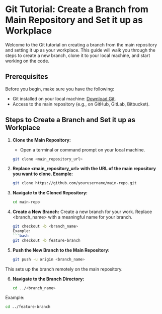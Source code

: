 # Git Tutorial: Create a Branch from Main Repository and Set it up as Workplace

Welcome to the Git tutorial on creating a branch from the main repository and setting it up as your workplace. This guide will walk you through the steps to create a new branch, clone it to your local machine, and start working on the code.

## Prerequisites

Before you begin, make sure you have the following:
- Git installed on your local machine: [Download Git](https://git-scm.com/downloads).
- Access to the main repository (e.g., on GitHub, GitLab, Bitbucket).

## Steps to Create a Branch and Set it up as Workplace

1. **Clone the Main Repository:**
   - Open a terminal or command prompt on your local machine.

   ```bash
   git clone <main_repository_url>
2. **Replace <main_repository_url> with the URL of the main repository you want to clone. Example:**
   ```bash
   git clone https://github.com/yourusername/main-repo.git
   
3. **Navigate to the Cloned Repository:**
   ```bash
   cd main-repo
   
4. **Create a New Branch:**
   Create a new branch for your work. Replace <branch_name> with a meaningful name for your branch.
     ```bash
     git checkout -b <branch_name>
   Example:
     ```bash
     git checkout -b feature-branch
5. **Push the New Branch to the Main Repository:**
   ```bash
   git push -u origin <branch_name>
  This sets up the branch remotely on the main repository.

6. **Navigate to the Branch Directory:**
   ```bash
   cd ../<branch_name>
  Example:
   ```bash
   cd ../feature-branch

